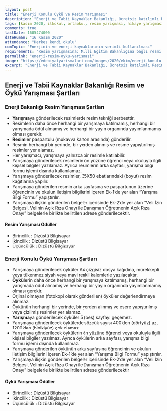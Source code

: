 ```yaml
---
layout: post
title: "Enerji Konulu Öykü ve Resim Yarışması"
description: "Enerji ve Tabii Kaynaklar Bakanlığı, ücretsiz katılımlı Resim ve Öykü Yarışması düzenliyor. Yarışmaya ilkokul düzeyindeki öğrenciler katılabilecek."
tags: [kasım 2020, ilkokul, ortaokul, resim yarışması, hikaye yarışması]
comments: true
lastDate: 1605474000  
dateHuman: "16 Kasım 2020"
attendance: "Herkes kendi okulu"
comTopic: "Enerjinin ve enerji kaynaklarının verimli kullanılması"
requirements: "Resim yarışmasına: Milli Eğitim Bakanlığına bağlı resmi ve özel ilkokulların (1-2-3 ve 4 üncü sınıflar) öğrencileri katılabilir. Öykü Yarışmasına: Milli Eğitim Bakanlığına bağlı resmi ve özel ortaokulların (5-6–7 ve 8 inci sınıflar) öğrencileri katılabilir."
permalink: "enerji-resim-oyku-yarismasi"
image: "https://edebiyatyarismalari.com/images/2020/ekim/enerji-konulu-oyku-resim-yarismasi.jpg"
excerpt: "Enerji ve Tabii Kaynaklar Bakanlığı, ücretsiz katılımlı Resim ve Öykü Yarışması düzenliyor. Yarışmaya ilkokul düzeyindeki öğrenciler katılabilecek."
---
```


## Enerji ve Tabii Kaynaklar Bakanlığı Resim ve Öykü Yarışması Şartları

### Enerji Bakanlığı Resim Yarışması Şartları
- **Yarışma**ya gönderilecek resimlerde resim tekniği serbesttir.
- Resimlerin daha önce herhangi bir yarışmaya katılmamış, herhangi bir yarışmada ödül almamış ve herhangi bir yayın organında yayımlanmamış olması gerekir.
- **Resim**ler paspartulu (mukavva karton arasında) gönderilir.
- Resmin herhangi bir yerinde, bir yerden alınmış ve resme yapıştırılmış resimler yer alamaz.
- Her yarışmacı, yarışmaya yalnızca bir resimle katılabilir.
- Yarışmaya gönderilecek resimlerin ön yüzüne öğrenci veya okuluyla ilgili kişisel bilgiler yazılamaz. Ayrıca resimlerin arka sayfası, yarışma bilgi formu işlemi dışında kullanılamaz.
- Yarışmaya gönderilecek resimler, 35X50 ebatlarındaki (boyut) resim kağıtlarına yapılır.
- Yarışmaya gönderilen resmin arka sayfasına ve paspartunun üzerine öğrencinin ve okulun iletişim bilgilerini içeren Ek-1’de yer alan “Yarışma Bilgi Formu” yapıştırılır.
- Yarışmaya ilişkin gönderilen belgeler içerisinde Ek-2’de yer alan “Veli İzin Belgesi, Velinin Açık Rıza Onayı ile Danışman Öğretmenin Açık Rıza Onayı” belgelerle birlikte belirtilen adrese gönderilecektir.

#### Resim Yarışması Ödüller
- Birincilik : Dizüstü Bilgisayar
- İkincilik : Dizüstü Bilgisayar
- Üçüncülük : Dizüstü Bilgisayar

### Enerji Konulu Öykü Yarışması Şartları
- Yarışmaya gönderilecek öyküler A4 çizgisiz dosya kağıdına, mürekkepli veya tükenmez siyah veya mavi renkli kalemlerle yazılacaktır.
- **Öykü**lerin daha önce herhangi bir yarışmaya katılmamış, herhangi bir yarışmada ödül almamış ve herhangi bir yayın organında yayımlanmamış olması gerekir.
- Orjinal olmayan (fotokopi olarak gönderilen) öyküler değerlendirmeye alınmaz.
- Öykünün herhangi bir yerinde, bir yerden alınmış ve esere yapıştırılmış veya çizilmiş resimler yer alamaz.
- **Yarışma**ya gönderilecek öyküler 5 (beş) sayfayı geçemez.
- Yarışmaya gönderilecek öykülerde sözcük sayısı 400’den (dörtyüz) az, 1200’den (binikiyüz) çok olamaz.
- Yarışmaya gönderilecek öykülerin ön yüzüne öğrenci veya okuluyla ilgili kişisel bilgiler yazılmaz. Ayrıca öykülerin arka sayfası, yarışma bilgi formu işlemi dışında kullanılmaz.
- Yarışmaya gönderilen öykünün arka sayfasına öğrencinin ve okulun iletişim bilgilerini içeren Ek-1’de yer alan “Yarışma Bilgi Formu” yapıştırılır.
- Yarışmaya ilişkin gönderilen belgeler içerisinde Ek-2’de yer alan “Veli İzin Belgesi, Velinin Açık Rıza Onayı ile Danışman Öğretmenin Açık Rıza Onayı” belgelerle birlikte belirtilen adrese gönderilecektir

#### Öykü Yarışması Ödüller
- Birincilik : Dizüstü Bilgisayar
- İkincilik : Dizüstü Bilgisayar
- Üçüncülük : Dizüstü Bilgisayar